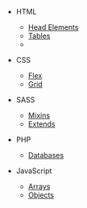 -   HTML
    -   [Head Elements]('html/head.md')
    -   [Tables]('html/tables.md')
    -   []()

-   CSS
    -   [Flex]('css/flex.md')
    -   [Grid]('css/grid.md')

-   SASS
    -   [Mixins]('css/mixins.md')
    -   [Extends]('css/extends.md')

-   PHP
    -   [Databases](php/databases.md)

-   JavaScript
    -   [Arrays](javascript/arrays.md)
    -   [Objects](javascript/objects.md)
